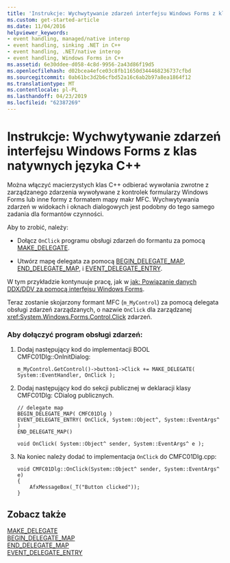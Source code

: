 ```yaml
---
title: 'Instrukcje: Wychwytywanie zdarzeń interfejsu Windows Forms z klas natywnych języka C++'
ms.custom: get-started-article
ms.date: 11/04/2016
helpviewer_keywords:
- event handling, managed/native interop
- event handling, sinking .NET in C++
- event handling, .NET/native interop
- event handling, Windows Forms in C++
ms.assetid: 6e30ddee-d058-4c8d-9956-2a43d86f19d5
ms.openlocfilehash: d02bcea4efce03c8fb11650d344468236737cfbd
ms.sourcegitcommit: 0ab61bc3d2b6cfbd52a16c6ab2b97a8ea1864f12
ms.translationtype: MT
ms.contentlocale: pl-PL
ms.lasthandoff: 04/23/2019
ms.locfileid: "62387269"
---
```

# <a name="how-to-sink-windows-forms-events-from-native-c-classes"></a>Instrukcje: Wychwytywanie zdarzeń interfejsu Windows Forms z klas natywnych języka C++

Można włączyć macierzystych klas C++ odbierać wywołania zwrotne z zarządzanego zdarzenia wywoływane z kontrolek formularzy Windows Forms lub inne formy z formatem mapy makr MFC. Wychwytywania zdarzeń w widokach i oknach dialogowych jest podobny do tego samego zadania dla formantów czynności.

Aby to zrobić, należy:

- Dołącz `OnClick` programu obsługi zdarzeń do formantu za pomocą [MAKE_DELEGATE](../mfc/reference/delegate-and-interface-maps.md#make_delegate).

- Utwórz mapę delegata za pomocą [BEGIN_DELEGATE_MAP](../mfc/reference/delegate-and-interface-maps.md#begin_delegate_map), [END_DELEGATE_MAP](../mfc/reference/delegate-and-interface-maps.md#end_delegate_map), i [EVENT_DELEGATE_ENTRY](../mfc/reference/delegate-and-interface-maps.md#event_delegate_entry).

W tym przykładzie kontynuuje pracę, jak w [jak: Powiązanie danych DDX/DDV za pomocą interfejsu Windows Forms](../dotnet/how-to-do-ddx-ddv-data-binding-with-windows-forms.md).

Teraz zostanie skojarzony formant MFC (`m_MyControl`) za pomocą delegata obsługi zdarzeń zarządzanych, o nazwie `OnClick` dla zarządzanej <xref:System.Windows.Forms.Control.Click> zdarzeń.

### <a name="to-attach-the-onclick-event-handler"></a>Aby dołączyć program obsługi zdarzeń:

1. Dodaj następujący kod do implementacji BOOL CMFC01Dlg::OnInitDialog:

    ```
    m_MyControl.GetControl()->button1->Click += MAKE_DELEGATE( System::EventHandler, OnClick );
    ```

1. Dodaj następujący kod do sekcji publicznej w deklaracji klasy CMFC01Dlg: CDialog publicznych.

    ```
    // delegate map
    BEGIN_DELEGATE_MAP( CMFC01Dlg )
    EVENT_DELEGATE_ENTRY( OnClick, System::Object^, System::EventArgs^ )
    END_DELEGATE_MAP()

    void OnClick( System::Object^ sender, System::EventArgs^ e );
    ```

1. Na koniec należy dodać to implementacja `OnClick` do CMFC01Dlg.cpp:

    ```
    void CMFC01Dlg::OnClick(System::Object^ sender, System::EventArgs^ e)
    {
        AfxMessageBox(_T("Button clicked"));
    }
    ```

## <a name="see-also"></a>Zobacz także

[MAKE_DELEGATE](../mfc/reference/delegate-and-interface-maps.md#make_delegate)<br/>
[BEGIN_DELEGATE_MAP](../mfc/reference/delegate-and-interface-maps.md#begin_delegate_map)<br/>
[END_DELEGATE_MAP](../mfc/reference/delegate-and-interface-maps.md#end_delegate_map)<br/>
[EVENT_DELEGATE_ENTRY](../mfc/reference/delegate-and-interface-maps.md#event_delegate_entry)
